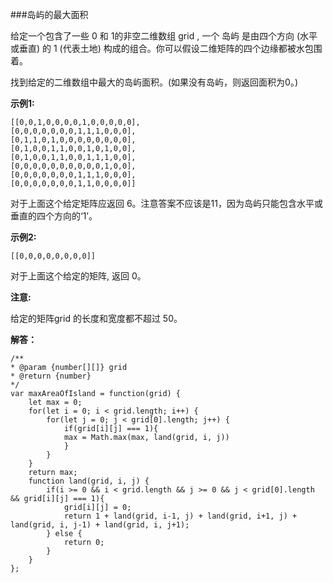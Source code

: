 ###岛屿的最大面积

给定一个包含了一些 0 和 1的非空二维数组 grid , 一个 岛屿 是由四个方向 (水平或垂直) 的 1 (代表土地) 构成的组合。你可以假设二维矩阵的四个边缘都被水包围着。

找到给定的二维数组中最大的岛屿面积。(如果没有岛屿，则返回面积为0。)

**示例1:**

    [[0,0,1,0,0,0,0,1,0,0,0,0,0],
    [0,0,0,0,0,0,0,1,1,1,0,0,0],
    [0,1,1,0,1,0,0,0,0,0,0,0,0],
    [0,1,0,0,1,1,0,0,1,0,1,0,0],
    [0,1,0,0,1,1,0,0,1,1,1,0,0],
    [0,0,0,0,0,0,0,0,0,0,1,0,0],
    [0,0,0,0,0,0,0,1,1,1,0,0,0],
    [0,0,0,0,0,0,0,1,1,0,0,0,0]]
对于上面这个给定矩阵应返回 6。注意答案不应该是11，因为岛屿只能包含水平或垂直的四个方向的‘1’。



**示例2:**

    [[0,0,0,0,0,0,0,0]]
对于上面这个给定的矩阵, 返回 0。

**注意:**

给定的矩阵grid 的长度和宽度都不超过 50。

**解答：**

    /**
    * @param {number[][]} grid
    * @return {number}
    */
    var maxAreaOfIsland = function(grid) {
        let max = 0;
        for(let i = 0; i < grid.length; i++) {
            for(let j = 0; j < grid[0].length; j++) {
                if(grid[i][j] === 1){
                max = Math.max(max, land(grid, i, j))
                }
            }
        }
        return max;
        function land(grid, i, j) {
            if(i >= 0 && i < grid.length && j >= 0 && j < grid[0].length && grid[i][j] === 1){
                grid[i][j] = 0;
                return 1 + land(grid, i-1, j) + land(grid, i+1, j) + land(grid, i, j-1) + land(grid, i, j+1);
            } else {
                return 0;
            }
        }
    };